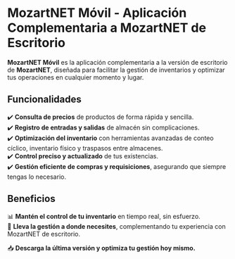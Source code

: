# MozartNET Móvil - Aplicación Complementaria a MozartNET de Escritorio  

**MozartNET Móvil** es la aplicación complementaria a la versión de escritorio de **MozartNET**, diseñada para facilitar la gestión de inventarios y optimizar tus operaciones en cualquier momento y lugar.  

## Funcionalidades  
✔️ **Consulta de precios** de productos de forma rápida y sencilla.  
✔️ **Registro de entradas y salidas** de almacén sin complicaciones.  
✔️ **Optimización del inventario** con herramientas avanzadas de conteo cíclico, inventario físico y traspasos entre almacenes.  
✔️ **Control preciso y actualizado** de tus existencias.  
✔️ **Gestión eficiente de compras y requisiciones**, asegurando que siempre tengas lo necesario.  

## Beneficios  
📊 **Mantén el control de tu inventario** en tiempo real, sin esfuerzo.  
📱 **Lleva la gestión a donde necesites**, complementando tu experiencia con MozartNET de escritorio.  

📥 **Descarga la última versión y optimiza tu gestión hoy mismo.**  
